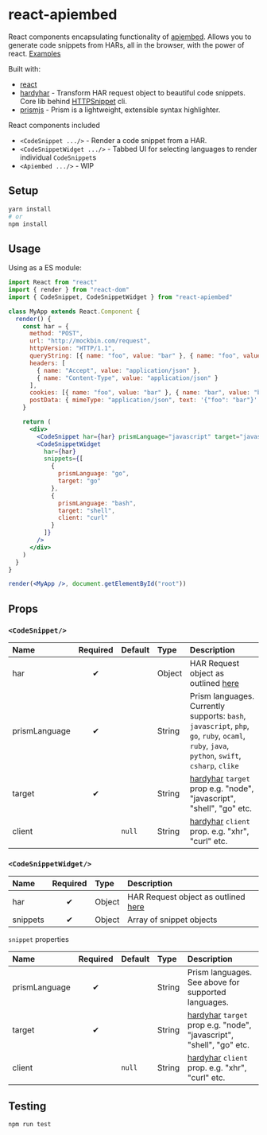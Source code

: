 # react-apiembed

React components encapsulating functionality of [apiembed](apiembed.com). Allows you to generate code snippets from HARs, all in the browser, with the power of react. [Examples](https://kong.github.io/react-apiembed)

Built with:

* [react](https://reactjs.org/)
* [hardyhar][hardyhar] - Transform HAR request object to beautiful code snippets. Core lib behind [HTTPSnippet](https://github.com/kong/httpsnippet) cli.
* [prismjs][prismjs] - Prism is a lightweight, extensible syntax highlighter.

React components included

* `<CodeSnippet .../>` - Render a code snippet from a HAR.
* `<CodeSnippetWidget .../>` - Tabbed UI for selecting languages to render individual `CodeSnippet`s
* `<Apiembed .../>` - WIP

## Setup

```bash
yarn install
# or
npm install
```

## Usage

Using as a ES module:

```jsx
import React from "react"
import { render } from "react-dom"
import { CodeSnippet, CodeSnippetWidget } from "react-apiembed"

class MyApp extends React.Component {
  render() {
    const har = {
      method: "POST",
      url: "http://mockbin.com/request",
      httpVersion: "HTTP/1.1",
      queryString: [{ name: "foo", value: "bar" }, { name: "foo", value: "baz" }],
      headers: [
        { name: "Accept", value: "application/json" },
        { name: "Content-Type", value: "application/json" }
      ],
      cookies: [{ name: "foo", value: "bar" }, { name: "bar", value: "baz" }],
      postData: { mimeType: "application/json", text: '{"foo": "bar"}' }
    }

    return (
      <div>
        <CodeSnippet har={har} prismLanguage="javascript" target="javascript" client="jquery" />
        <CodeSnippetWidget
          har={har}
          snippets={[
            {
              prismLanguage: "go",
              target: "go"
            },
            {
              prismLanguage: "bash",
              target: "shell",
              client: "curl"
            }
          ]}
        />
      </div>
    )
  }
}

render(<MyApp />, document.getElementById("root"))
```

## Props

### `<CodeSnippet/>`

| Name          | Required | Default | Type   | Description|
| :------------ | :------: | :------ | :----- | :-----|
| har           |    ✔     |         | Object | HAR Request object as outlined [here](http://www.softwareishard.com/blog/har-12-spec/#request)|
| prismLanguage |    ✔     |         | String | Prism languages. Currently supports: `bash`, `javascript`, `php`, `go`, `ruby`, `ocaml`, `ruby`, `java`, `python`, `swift`, `csharp`, `clike`|
| target        |    ✔     |         | String | [hardyhar][hardyhar] `target` prop e.g. "node", "javascript", "shell", "go" etc.|
| client        |          | `null`  | String | [hardyhar][hardyhar] `client` prop. e.g. "xhr", "curl" etc.|

### `<CodeSnippetWidget/>`

| Name     | Required | Type   | Description                                                                                    |
| :------- | :------: | :----- | :--------------------------------------------------------------------------------------------- |
| har      |    ✔     | Object | HAR Request object as outlined [here](http://www.softwareishard.com/blog/har-12-spec/#request) |
| snippets |    ✔     | Object | Array of snippet objects                                                                       |

`snippet` properties

| Name          | Required | Default | Type   | Description                                                                      |
| :------------ | :------: | :------ | :----- | :------------------------------------------------------------------------------- |
| prismLanguage |    ✔     |         | String | Prism languages. See above for supported languages.                              |
| target        |    ✔     |         | String | [hardyhar][hardyhar] `target` prop e.g. "node", "javascript", "shell", "go" etc. |
| client        |          | `null`  | String | [hardyhar][hardyhar] `client` prop. e.g. "xhr", "curl" etc.                      |

## Testing

```bash
npm run test
```

[prismjs]: http://prismjs.com/
[hardyhar]: https://github.com/kong/hardyhar
